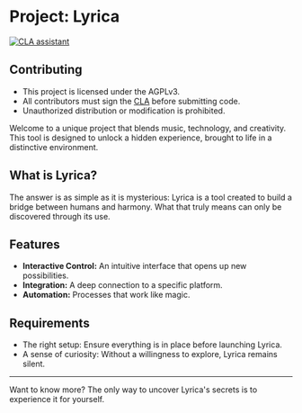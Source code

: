 # Project: Lyrica

[![CLA assistant](https://cla-assistant.io/readme/badge/VanilleIce/ProjectLyrica)](https://cla-assistant.io/VanilleIce/ProjectLyrica)

## Contributing
- This project is licensed under the AGPLv3.  
- All contributors must sign the [CLA](https://cla-assistant.io/VanilleIce/ProjectLyrica) before submitting code.  
- Unauthorized distribution or modification is prohibited.


Welcome to a unique project that blends music, technology, and creativity. This tool is designed to unlock a hidden experience, brought to life in a distinctive environment.

## What is Lyrica?
The answer is as simple as it is mysterious: Lyrica is a tool created to build a bridge between humans and harmony. What that truly means can only be discovered through its use.

## Features
- **Interactive Control:** An intuitive interface that opens up new possibilities.
- **Integration:** A deep connection to a specific platform.
- **Automation:** Processes that work like magic.

## Requirements
- The right setup: Ensure everything is in place before launching Lyrica.
- A sense of curiosity: Without a willingness to explore, Lyrica remains silent.

---

Want to know more? The only way to uncover Lyrica's secrets is to experience it for yourself.
